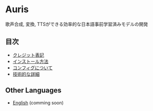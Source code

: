 # Auris
歌声合成, 変換, TTSができる効率的な日本語事前学習済みモデルの開発

## 目次
- [クレジット表記](docs/credits.md)
- [インストール方法](docs/installation.md)
- [コンフィグについて](docs/config.md)
- [技術的な詳細](docs/technical_details.md)

## Other Languages
- [English](docs/readme_en.md) (comming soon)